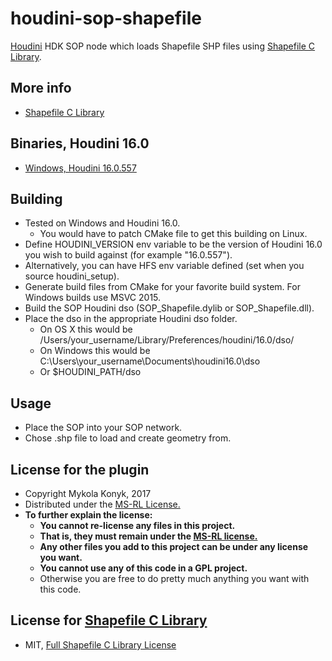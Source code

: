# houdini-sop-shapefile

[Houdini](http://www.sidefx.com/index.php) HDK SOP node which loads Shapefile SHP files using [Shapefile C Library](http://shapelib.maptools.org).

## More info
* [Shapefile C Library](http://shapelib.maptools.org)

## Binaries, Houdini 16.0
* [Windows, Houdini 16.0.557]() 

## Building

* Tested on Windows and Houdini 16.0.
  * You would have to patch CMake file to get this building on Linux.
* Define HOUDINI_VERSION env variable to be the version of Houdini 16.0 you wish to build against (for example "16.0.557").
* Alternatively, you can have HFS env variable defined (set when you source houdini_setup).
* Generate build files from CMake for your favorite build system. For Windows builds use MSVC 2015.
* Build the SOP Houdini dso (SOP_Shapefile.dylib or SOP_Shapefile.dll).
* Place the dso in the appropriate Houdini dso folder.
  * On OS X this would be /Users/your_username/Library/Preferences/houdini/16.0/dso/
  * On Windows this would be C:\Users\your_username\Documents\houdini16.0\dso
  * Or $HOUDINI_PATH/dso

## Usage

* Place the SOP into your SOP network.
* Chose .shp file to load and create geometry from.

## License for the plugin

* Copyright Mykola Konyk, 2017
* Distributed under the [MS-RL License.](http://opensource.org/licenses/MS-RL)
* **To further explain the license:**
  * **You cannot re-license any files in this project.**
  * **That is, they must remain under the [MS-RL license.](http://opensource.org/licenses/MS-RL)**
  * **Any other files you add to this project can be under any license you want.**
  * **You cannot use any of this code in a GPL project.**
  * Otherwise you are free to do pretty much anything you want with this code.
  
## License for [Shapefile C Library](http://shapelib.maptools.org)
* MIT, [Full Shapefile C Library License](http://shapelib.maptools.org/license.html)
